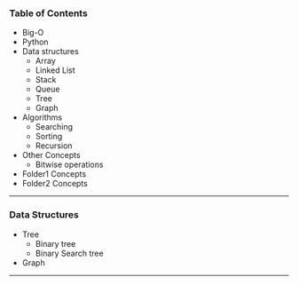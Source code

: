 ### Table of Contents

* Big-O
* Python 
* Data structures
  * Array
  * Linked List
  * Stack
  * Queue
  * Tree
  * Graph
* Algorithms 
  * Searching
  * Sorting
  * Recursion
* Other Concepts
  * Bitwise operations
* Folder1 Concepts
* Folder2 Concepts

----

### Data Structures

* Tree
  * Binary tree
  * Binary Search tree
* Graph

------

